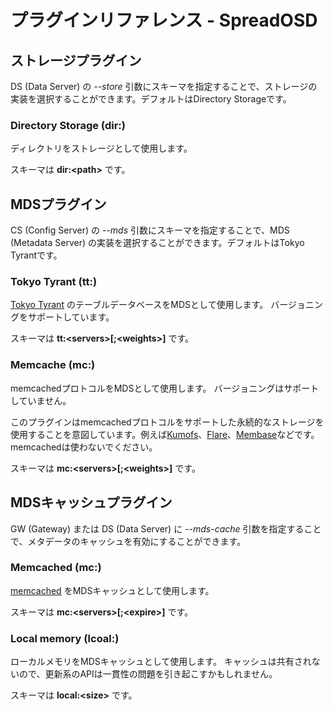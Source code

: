 プラグインリファレンス - SpreadOSD
==================================

## ストレージプラグイン

DS (Data Server) の *--store* 引数にスキーマを指定することで、ストレージの実装を選択することができます。デフォルトはDirectory Storageです。

### Directory Storage (dir:)

ディレクトリをストレージとして使用します。

スキーマは **dir:&lt;path&gt;** です。


## MDSプラグイン

CS (Config Server) の *--mds* 引数にスキーマを指定することで、MDS (Metadata Server) の実装を選択することができます。デフォルトはTokyo Tyrantです。

### Tokyo Tyrant (tt:)

[Tokyo Tyrant](http://fallabs.com/tokyotyrant/) のテーブルデータベースをMDSとして使用します。
バージョニングをサポートしています。

スキーマは **tt:&lt;servers&gt;[;&lt;weights&gt;]** です。


### Memcache (mc:)

memcachedプロトコルをMDSとして使用します。
バージョニングはサポートしていません。

このプラグインはmemcachedプロトコルをサポートした永続的なストレージを使用することを意図しています。例えば[Kumofs](http://kumofs.sourceforge.net/)、[Flare](http://labs.gree.jp/Top/OpenSource/Flare-en.html)、[Membase](http://www.membase.org/)などです。memcachedは使わないでください。

スキーマは **mc:&lt;servers&gt;[;&lt;weights&gt;]** です。


## MDSキャッシュプラグイン

GW (Gateway) または DS (Data Server) に *--mds-cache* 引数を指定することで、メタデータのキャッシュを有効にすることができます。

### Memcached (mc:)

[memcached](http://memcached.org/) をMDSキャッシュとして使用します。

スキーマは **mc:&lt;servers&gt;[;&lt;expire&gt;]** です。


### Local memory (lcoal:)

ローカルメモリをMDSキャッシュとして使用します。
キャッシュは共有されないので、更新系のAPIは一貫性の問題を引き起こすかもしれません。

スキーマは **local:&lt;size&gt;** です。


